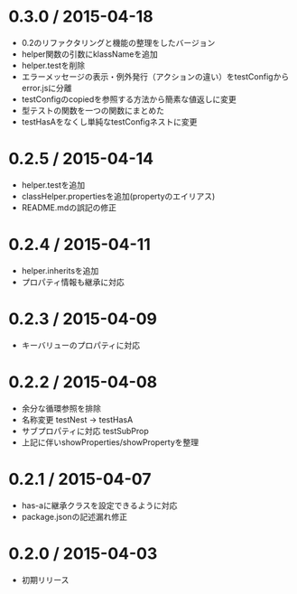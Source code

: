 0.3.0 / 2015-04-18
===================

* 0.2のリファクタリングと機能の整理をしたバージョン
* helper関数の引数にklassNameを追加
* helper.testを削除
* エラーメッセージの表示・例外発行（アクションの違い）をtestConfigからerror.jsに分離
* testConfigのcopiedを参照する方法から簡素な値返しに変更
* 型テストの関数を一つの関数にまとめた
* testHasAをなくし単純なtestConfigネストに変更


0.2.5 / 2015-04-14
===================

* helper.testを追加
* classHelper.propertiesを追加(propertyのエイリアス)
* README.mdの誤記の修正


0.2.4 / 2015-04-11
===================

* helper.inheritsを追加
* プロパティ情報も継承に対応


0.2.3 / 2015-04-09
===================

* キーバリューのプロパティに対応


0.2.2 / 2015-04-08
===================

* 余分な循環参照を排除
* 名称変更 testNest -> testHasA
* サブプロパティに対応 testSubProp
* 上記に伴いshowProperties/showPropertyを整理


0.2.1 / 2015-04-07
===================

* has-aに継承クラスを設定できるように対応
* package.jsonの記述漏れ修正


0.2.0 / 2015-04-03
===================

* 初期リリース